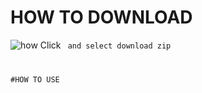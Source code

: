 # HOW TO DOWNLOAD

![how](https://user-images.githubusercontent.com/91330862/206841114-385c8a19-bbfb-480b-893c-eccb9de36560.png)
Click <Code> and select download zip

#HOW TO USE
